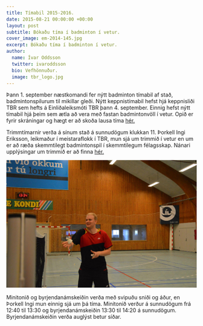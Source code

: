 ```yaml
---
title: Tímabil 2015-2016.
date: 2015-08-21 00:00:00 +00:00
layout: post
subtitle: Bókaðu tíma í badminton í vetur.
cover_image: em-2014-145.jpg
excerpt: Bókaðu tíma í badminton í vetur.
author:
  name: Ívar Oddsson
  twitter: ivaroddsson
  bio: Vefhönnuður.
  image: tbr_logo.jpg
---
```


Þann 1. september næstkomandi fer nýtt badminton tímabil af stað, badmintonspilurum til mikillar gleði. Nýtt keppnistímabil
hefst hjá keppnisliði TBR sem hefts á Einliðaleiksmóti TBR þann 4. september. Einnig hefst nýtt tímabil hjá þeim sem ætla að
vera með fastan badmintonvöll í vetur. Opið er fyrir skráningar og hægt er að skoða lausa tíma [hér.](http://tbr.is/available/)

Trimmtímarnir verða á sínum stað á sunnudögum klukkan 11. Þorkell Ingi Eriksson, leikmaður í meistaraflokk í TBR, mun sjá um trimmið í vetur en
um er að ræða skemmtilegt badmintonspil í skemmtilegum félagsskap. Nánari upplýsingar um trimmið er að finna [hér.](http://tbr.is/trimm/)

![Alt text](/images/thorkell.jpg "Þorkell Ingi Eriksson.")

Minitonið og byrjendanámskeiðin verða með svipuðu sniði og áður, en Þorkell Ingi mun einnig sjá um þá tíma. Minitonið verður á sunnudögum frá 12:40 til 13:30 og byrjendanámskeiðin 13:30 til 14:20 á sunnudögum. Byrjendanámskeiðin verða auglýst betur síðar.
